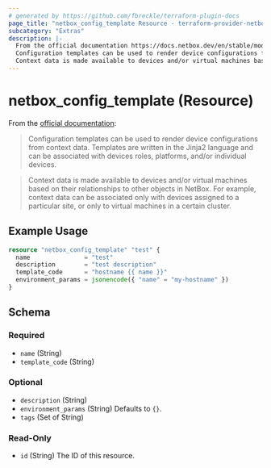 ```yaml
---
# generated by https://github.com/fbreckle/terraform-plugin-docs
page_title: "netbox_config_template Resource - terraform-provider-netbox"
subcategory: "Extras"
description: |-
  From the official documentation https://docs.netbox.dev/en/stable/models/extras/configtemplate/:
  Configuration templates can be used to render device configurations from context data. Templates are written in the Jinja2 language and can be associated with devices roles, platforms, and/or individual devices.
  Context data is made available to devices and/or virtual machines based on their relationships to other objects in NetBox. For example, context data can be associated only with devices assigned to a particular site, or only to virtual machines in a certain cluster.
---
```


# netbox_config_template (Resource)

From the [official documentation](https://docs.netbox.dev/en/stable/models/extras/configtemplate/):

> Configuration templates can be used to render device configurations from context data. Templates are written in the Jinja2 language and can be associated with devices roles, platforms, and/or individual devices.

> Context data is made available to devices and/or virtual machines based on their relationships to other objects in NetBox. For example, context data can be associated only with devices assigned to a particular site, or only to virtual machines in a certain cluster.

## Example Usage

```terraform
resource "netbox_config_template" "test" {
  name               = "test"
  description        = "test description"
  template_code      = "hostname {{ name }}"
  environment_params = jsonencode({ "name" = "my-hostname" })
}
```

<!-- schema generated by tfplugindocs -->
## Schema

### Required

- `name` (String)
- `template_code` (String)

### Optional

- `description` (String)
- `environment_params` (String) Defaults to `{}`.
- `tags` (Set of String)

### Read-Only

- `id` (String) The ID of this resource.


